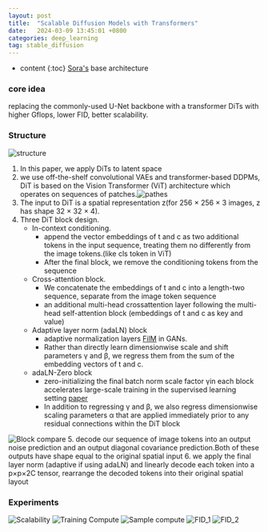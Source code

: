 ```yaml
---
layout: post
title:  "Scalable Diffusion Models with Transformers"
date:   2024-03-09 13:45:01 +0800
categories: deep_learning
tag: stable_diffusion
---
```



* content
{:toc}
[Sora's](https://openai.com/sora) base architecture
### core idea
replacing the commonly-used U-Net backbone with a transformer
DiTs with higher Gflops, lower FID, better scalability.

### Structure
![structure](https://github.com/Colorfu1/Colorful.io/blob/master/_posts/resources/2024-03-09-135235.png)
1. In this paper, we apply DiTs to latent space
2. we use off-the-shelf convolutional VAEs and transformer-based DDPMs, DiT is based on the Vision Transformer (ViT) architecture which operates on sequences of patches.![pathes](https://github.com/Colorfu1/Colorful.io/raw/master/_posts/resources/2024-03-09-135722.png)
3. The input to DiT is a spatial representation z(for 256 × 256 × 3 images, z has shape 32 × 32 × 4).
4. Three DiT block design.
    - In-context conditioning.
      - append the vector embeddings of t and c as two additional tokens in the input sequence, treating them no differently from the image tokens.(like cls token in ViT)
      - After the final block, we remove the conditioning tokens from the sequence
    - Cross-attention block.
      - We concatenate the embeddings of t and c into a length-two sequence, separate from the image token sequence
      - an additional multi-head crossattention layer following the multi-head self-attention block (embeddings of t and c as key and value)
    - Adaptive layer norm (adaLN) block
      - adaptive normalization layers [FilM](https://arxiv.org/abs/1709.07871) in GANs.
      - Rather than directly learn dimensionwise scale and shift parameters γ and β, we regress them from the sum of the embedding vectors of t and c.
    - adaLN-Zero block
      - zero-initializing the final batch norm scale factor γin each block accelerates large-scale training in the supervised learning setting [paper](https://arxiv.org/pdf/1706.02677.pdf)
      - In addition to regressing γ and β, we also regress dimensionwise scaling parameters α that are applied immediately prior to any residual connections within the DiT block

![Block compare](https://github.com/Colorfu1/Colorful.io/raw/master/_posts/resources/2024-03-09-152001.png)
5. decode our sequence of image tokens into an output noise prediction and an output diagonal covariance prediction.Both of these outputs have shape equal to the original spatial input
6. we apply the final layer norm (adaptive if using adaLN) and linearly decode each token into a p×p×2C tensor, rearrange the decoded tokens into their original spatial layout

### Experiments
![Scalability](https://github.com/Colorfu1/Colorful.io/raw/master/_posts/resources/2024-03-09-135157.png)
![Training Compute](https://github.com/Colorfu1/Colorful.io/raw/master/_posts/resources/2024-03-09-145601.png)
![Sample compute](https://github.com/Colorfu1/Colorful.io/raw/master/_posts/resources/2024-03-09-145930.png)
![FID_1](https://github.com/Colorfu1/Colorful.io/raw/master/_posts/resources/2024-03-09-145715.png)
![FID_2](https://github.com/Colorfu1/Colorful.io/raw/master/_posts/resources/2024-03-09-145725.png)

